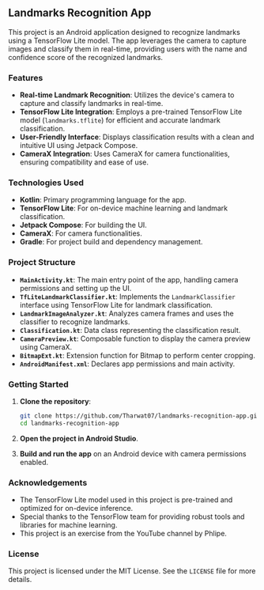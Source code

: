 ## Landmarks Recognition App

This project is an Android application designed to recognize landmarks using a TensorFlow Lite model. The app leverages the camera to capture images and classify them in real-time, providing users with the name and confidence score of the recognized landmarks.

### Features

- **Real-time Landmark Recognition**: Utilizes the device's camera to capture and classify landmarks in real-time.
- **TensorFlow Lite Integration**: Employs a pre-trained TensorFlow Lite model (`landmarks.tflite`) for efficient and accurate landmark classification.
- **User-Friendly Interface**: Displays classification results with a clean and intuitive UI using Jetpack Compose.
- **CameraX Integration**: Uses CameraX for camera functionalities, ensuring compatibility and ease of use.

### Technologies Used

- **Kotlin**: Primary programming language for the app.
- **TensorFlow Lite**: For on-device machine learning and landmark classification.
- **Jetpack Compose**: For building the UI.
- **CameraX**: For camera functionalities.
- **Gradle**: For project build and dependency management.

### Project Structure

- **`MainActivity.kt`**: The main entry point of the app, handling camera permissions and setting up the UI.
- **`TfLiteLandmarkClassifier.kt`**: Implements the `LandmarkClassifier` interface using TensorFlow Lite for landmark classification.
- **`LandmarkImageAnalyzer.kt`**: Analyzes camera frames and uses the classifier to recognize landmarks.
- **`Classification.kt`**: Data class representing the classification result.
- **`CameraPreview.kt`**: Composable function to display the camera preview using CameraX.
- **`BitmapExt.kt`**: Extension function for Bitmap to perform center cropping.
- **`AndroidManifest.xml`**: Declares app permissions and main activity.

### Getting Started

1. **Clone the repository**:
    ```sh
    git clone https://github.com/Tharwat07/landmarks-recognition-app.git
    cd landmarks-recognition-app
    ```

2. **Open the project in Android Studio**.

3. **Build and run the app** on an Android device with camera permissions enabled.

### Acknowledgements

- The TensorFlow Lite model used in this project is pre-trained and optimized for on-device inference.
- Special thanks to the TensorFlow team for providing robust tools and libraries for machine learning.
- This project is an exercise from the YouTube channel by Phlipe.

### License

This project is licensed under the MIT License. See the `LICENSE` file for more details.
